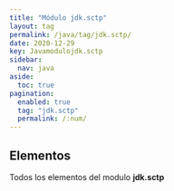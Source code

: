 ```yaml
---
title: "Módulo jdk.sctp"
layout: tag
permalink: /java/tag/jdk.sctp/
date: 2020-12-29
key: Javamodulojdk.sctp
sidebar: 
  nav: java
aside: 
  toc: true
pagination: 
  enabled: true
  tag: "jdk.sctp"
  permalink: /:num/
---
```


<h2>Elementos</h2>
Todos los elementos del modulo <strong>jdk.sctp</strong>
